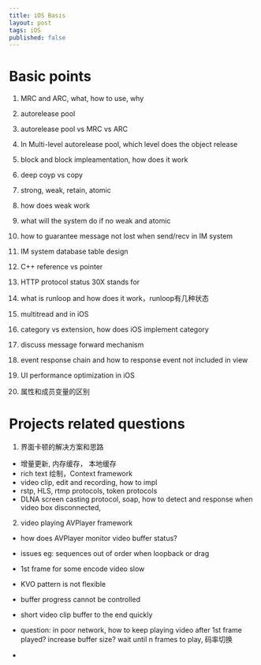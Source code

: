 ```yaml
---
title: iOS Basis
layout: post
tags: iOS
published: false
---
```



# Basic points  
1. MRC and ARC, what, how to use, why 

2. autorelease pool  

3. autorelease pool vs MRC vs ARC  

4. In Multi-level autorelease pool, which level does the object release  

5. block and block impleamentation, how does it work  

6. deep coyp vs copy  

7. strong, weak, retain, atomic

8. how does weak work

9. what will the system do if no weak and atomic  

10. how to guarantee message not lost when send/recv in IM system

11. IM system database table design  

12. C++ reference vs pointer  

13. HTTP protocol status 30X stands for  

14. what is runloop and how does it work，runloop有几种状态 

15. multitread and in iOS  

16. category vs extension, how does iOS implement category  

17. discuss message forward mechanism  

18. event response chain and how to response event not included in view  

19. UI performance optimization in iOS  

20. 属性和成员变量的区别

# Projects related questions  
1. 界面卡顿的解决方案和思路  
 - 增量更新, 内存缓存， 本地缓存  
 - rich text 绘制，Context framework  
 - video clip, edit and recording, how to impl 
 - rstp, HLS, rtmp protocols, token protocols
 - DLNA screen casting protocol, soap, how to detect and response when video box disconnected, 

2. video playing AVPlayer framework
 - how does AVPlayer monitor video buffer status?  
 - issues eg: sequences out of order when loopback or drag
 - 1st frame for some encode video slow  
 - KVO pattern is not flexible
 - buffer progress cannot be controlled  
 - short video clip buffer to the end quickly
 - question: in poor network, how to keep playing video after 1st frame played? increase buffer size? wait until n frames to play, 码率切换

 - 


